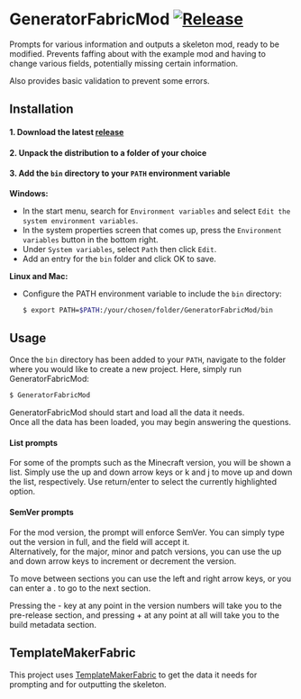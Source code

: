 # GeneratorFabricMod [![Release][releases-badge]][releases-link]
Prompts for various information and outputs a skeleton mod, ready to be modified. Prevents faffing about with the example mod and having to change various fields, potentially missing certain information.

Also provides basic validation to prevent some errors.

## Installation
#### 1. Download the latest [release][releases-link]
#### 2. Unpack the distribution to a folder of your choice
#### 3. Add the `bin` directory to your `PATH` environment variable
**Windows:**  
* In the start menu, search for `Environment variables` and select `Edit the system environment variables`.  
* In the system properties screen that comes up, press the `Environment variables` button in the bottom right.
* Under `System variables`, select `Path` then click `Edit`.
* Add an entry for the `bin` folder and click OK to save.

**Linux and Mac:**
* Configure the PATH environment variable to include the `bin` directory:  
    ```bash
    $ export PATH=$PATH:/your/chosen/folder/GeneratorFabricMod/bin
    ```

## Usage
Once the `bin` directory has been added to your `PATH`, navigate to the folder where you would like to create a new project. Here, simply run GeneratorFabricMod:
```bash
$ GeneratorFabricMod
```
GeneratorFabricMod should start and load all the data it needs.  
Once all the data has been loaded, you may begin answering the questions.

#### List prompts
For some of the prompts such as the Minecraft version, you will be shown a list. Simply use the up and down arrow keys or k and j to move up and down the list, respectively. Use return/enter to select the currently highlighted option.

#### SemVer prompts
For the mod version, the prompt will enforce SemVer. You can simply type out the version in full, and the field will accept it.  
Alternatively, for the major, minor and patch versions, you can use the up and down arrow keys to increment or decrement the version.

To move between sections you can use the left and right arrow keys, or you can enter a . to go to the next section.

Pressing the - key at any point in the version numbers will take you to the pre-release section, and pressing + at any point at all will take you to the build metadata section.

## TemplateMakerFabric
This project uses [TemplateMakerFabric](https://github.com/ExtraCrafTX/TemplateMakerFabric) to get the data it needs for prompting and for outputting the skeleton.

[releases-badge]:https://img.shields.io/github/v/release/ExtraCrafTX/GeneratorFabricMod?include_prereleases
[releases-link]:https://github.com/ExtraCrafTX/GeneratorFabricMod/releases